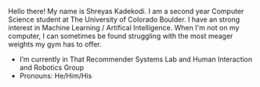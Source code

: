 Hello there! My name is Shreyas Kadekodi. I am a second year Computer Science student at The University of Colorado Boulder. I have an strong interest in Machine Learning / Artifical Intelligence. When I'm not on my computer, I can sometimes be found struggling with the most meager weights my gym has to offer.

- I’m currently in That Recommender Systems Lab and Human Interaction and Robotics Group
- Pronouns: He/Him/His
<!--
**Kadekool/Kadekool** is a ✨ _special_ ✨ repository because its `README.md` (this file) appears on your GitHub profile.

Here are some ideas to get you started:


- 🌱 I’m currently learning ...
- 👯 I’m looking to collaborate on ...
- 🤔 I’m looking for help with ...
- 💬 Ask me about ...
- 📫 How to reach me: ...
- ⚡ Fun fact: ...
-->
